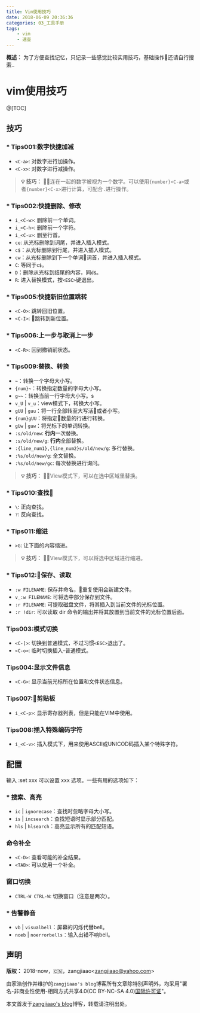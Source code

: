 ```yaml
---
title: Vim使用技巧
date: 2018-06-09 20:36:36
categories: 03_工具手册
tags:
    - vim
    - 速查
---
```


**概述：** 为了方便查找记忆，只记录一些感觉比较实用技巧，基础操作还请自行搜索..

<!-- more -->

# vim使用技巧

@[TOC]

## 技巧

### * Tips001:数字快捷加减

- `<C-a>`: 对数字进行加操作。
- `<C-x>`: 对数字进行减操作。

> **:bulb: 技巧：** 连在一起的数字被视为一个数字。可以使用`{number}<C-a>`或者`{number}<C-x>`进行计算，可配合`.`进行操作。

### * Tips002:快捷删除、修改

- `i_<C-w>`: 删除前一个单词。
- `i_<C-h>`: 删除前一个字符。
- `i_<C-u>`: 删至行首。
- `ce`: 从光标删除到词尾，并进入插入模式。
- `c$`：从光标删除到行尾，并进入插入模式。
- `cw`：从光标删除到下一个单词词首，并进入插入模式。
- `C`: 等同于`c$`。
- `D`：删除从光标到结尾的内容，同`d$`。
- `R`: 进入替换模式，按`<ESC>`键退出。

### * Tips005:快捷新旧位置跳转

- `<C-O>`: 跳转回旧位置。
- `<C-I>`: 跳转到新位置。

### * Tips006:上一步与取消上一步

- `<C-R>`: 回到撤销前状态。

### * Tips009:替换、转换

- `~`：转换一个字母大小写。
- `{num}~`：转换指定数量的字母大小写。
- `g~~`：转换当前一行字母大小写。s
- `v_U` | `v_u`：view模式下，转换大小写。
- `gUU` | `guu`：将一行全部转至大写活或者小写。
- `{num}gUU`：将指定数量的行进行转换。
- `gUw` | `guw`：将光标下的单词转换。
- `:s/old/new`: **行内**一次替换。
- `:s/old/new/g`: **行内**全部替换。
- `:{line_num1},{line_num2}s/old/new/g`: 多行替换。
- `:%s/old/new/g`: 全文替换。
- `:%s/old/new/gc`: 每次替换进行询问。

> **:bulb: 技巧：** View模式下，可以在选中区域里替换。

### * Tips010:查找

- `\`: 正向查找。
- `?`: 反向查找。

### * Tips011:缩进

- `>G`: 让下面的内容缩进。

> **:bulb: 技巧：** View模式下，可以将选中区域进行缩进。

### * Tips012:保存、读取

- `:w FILENAME`: 保存并命名，重复使用会新建文件。
- `v_:w FILENAME`: 可将选中部分保存到文件。
- `:r FILENAME`: 可提取磁盘文件，将其插入到当前文件的光标位置。
- `:r !dir`: 可以读取 dir 命令的输出并将其放置到当前文件的光标位置后面。

### Tips003:模式切换

- `<C-[>`: 切换到普通模式，不过习惯`<ESC>`退出了。
- `<C-o>`: 临时切换插入-普通模式。

### Tips004:显示文件信息

- `<C-G>`: 显示当前光标所在位置和文件状态信息。

### Tips007:剪贴板

- `i_<C-p>`: 显示寄存器列表，但是只能在VIM中使用。

### Tips008:插入特殊编码字符

- `i_<C-v>`: 插入模式下，用来使用ASCII或UNICOD码插入某个特殊字符。

## 配置

输入 :set xxx 可以设置 xxx 选项。一些有用的选项如下：

### * 搜索、高亮

- `ic` | `ignorecase`：查找时忽略字母大小写。
- `is` | `incsearch`：查找短语时显示部分匹配。
- `hls` | `hlsearch`：高亮显示所有的匹配短语。

### 命令补全

- `<C-D>`: 查看可能的补全结果。
- `<TAB>`: 可以使用一个补全。

### 窗口切换

- `CTRL-W CTRL-W`: 切换窗口（注意是两次）。

### * 告警静音

- `vb` | `visualbell`：屏幕的闪烁代替bell。
- `noeb` | `noerrorbells`：输入出错不响bell。

## 声明

**版权：** 2018-now，:cn:，zangjiaao\<zangjiaao@yahoo.com>

由家浩创作并维护的`zangjiaao's blog`博客所有文章除特别声明外，均采用"署名-非商业性使用-相同方式共享4.0(CC BY-NC-SA 4.0)[国际许可证](https://creativecommons.org/licenses/by-nc-sa/4.0/deed.zh)"。

本文首发于[zangjiaao's blog](https://blog.zangjiaao.cn/)博客，转载请注明出处。
